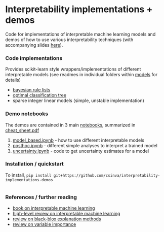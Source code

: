 # Interpretability implementations + demos

Code for implementations of interpretable machine learning models and demos of how to use various interpretability techniques (with accompanying slides [here](https://docs.google.com/presentation/d/1RIdbV279r20marRrN0b1bu2z9STkrivsMDa_Dauk8kE/present)).


### Code implementations
Provides scikit-learn style wrappers/implementations of different interpretable models (see readmes in individual folders within [models](models) for details)

- [bayesian rule lists](https://arxiv.org/abs/1602.08610)
- [optimal classification tree](https://link.springer.com/article/10.1007/s10994-017-5633-9)
- sparse integer linear models (simple, unstable implementation)

### Demo notebooks
The demos are contained in 3 main [notebooks](notebooks), summarized in [cheat_sheet.pdf](cheat_sheet.pdf)

1. [model_based.ipynb](notebooks/model_based.ipynb) - how to use different interpretable models
2. [posthoc.ipynb](notebooks/posthoc.ipynb) - different simple analyses to interpret a trained model
3. [uncertainty.ipynb](notebooks/uncertainty.ipynb) - code to get uncertainty estimates for a model

### Installation / quickstart
To install, `pip install git+https://github.com/csinva/interpretability-implementations-demos`

```

```


### References / further reading

- [book on interpretable machine learning](https://christophm.github.io/interpretable-ml-book/)
- [high-level review on interpretable machine learning](https://arxiv.org/abs/1901.04592)
- [review on black-blox explanation methods](https://hal.inria.fr/hal-02131174v2/document)
- [review on variable importance](https://www.sciencedirect.com/science/article/pii/S0951832015001672)
